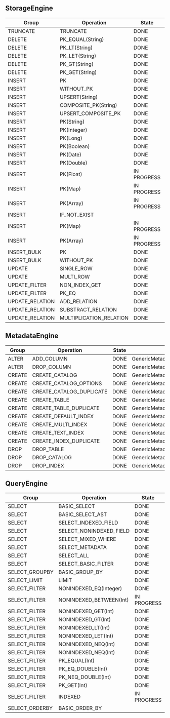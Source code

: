 StorageEngine
------------------

| Group   	 | Operation    	 | State     |  	Class.Method         		| Comments  |
| -------- 	 | -------------	 | --------  | -----------------------------   		| --------- |
| TRUNCATE  	 |  TRUNCATE	         |   DONE    | GenericTruncateFT           		|           |
| DELETE   	 |  PK_EQUAL(String)	 |   DONE    | GenericDeleteFT     	       		|           |
| DELETE   	 |  PK_LT(String)	 |   DONE    | GenericDeleteFT     	      		|           |
| DELETE   	 |  PK_LET(String)	 |   DONE    | GenericDeleteFT     	       		|           |
| DELETE   	 |  PK_GT(String)	 |   DONE    | GenericDeleteFT     	      		|           |
| DELETE   	 |  PK_GET(String)	 |   DONE    | GenericDeleteFT     	      		|           |		
| INSERT   	 |  PK		         |   DONE    | GenericSimpleInsertFT          		|           |
| INSERT   	 |  WITHOUT_PK	         |   DONE    | GenericSimpleInsertFT.testSimpleInsertWithoutPK|     |
| INSERT   	 |  UPSERT(String)	 |   DONE    | GenericSimpleInsertFT.testInsertSamePK	|           |
| INSERT   	 |  COMPOSITE_PK(String) |   DONE    | GenericSimpleInsertFT.testInsertCompositePK|         |
| INSERT   	 |  UPSERT_COMPOSITE_PK  |   DONE    | GenericSimpleInsertFT.testInsertDuplicateCompositePK||
| INSERT   	 |  PK(String)	         |   DONE    | GenericSimpleInsertFT           		|           |
| INSERT   	 |  PK(Integer)	         |   DONE    | GenericSimpleInsertFT           		|           |
| INSERT   	 |  PK(Long)	         |   DONE    | GenericSimpleInsertFT           		|           |
| INSERT   	 |  PK(Boolean)	         |   DONE    | GenericSimpleInsertFT           		|           |
| INSERT   	 |  PK(Date)	         |   DONE    | GenericSimpleInsertFT           		|           |
| INSERT   	 |  PK(Double)	         |   DONE    | GenericSimpleInsertFT           		|           |
| INSERT   	 |  PK(Float)	         |IN PROGRESS| 			           		|           |
| INSERT   	 |  PK(Map)	         |IN PROGRESS| 			          		|           |
| INSERT   	 |  PK(Array)	         |IN PROGRESS| 			           		|           |
| INSERT   	 |  IF_NOT_EXIST         |           | 			           		|           |
| INSERT   	 |  PK(Map)	         |IN PROGRESS| 			           		|           |
| INSERT   	 |  PK(Array)	         |IN PROGRESS| 			           		|           |
| INSERT_BULK 	 |  PK	   	         |   DONE    | 			           		|           |
| INSERT_BULK  	 |  WITHOUT_PK	         |   DONE    | GenericBulkInsertFT           		|           |
| UPDATE   	 |  SINGLE_ROW		 |   DONE    | GenericSimpleUpdateFT.updateGenericsFieldsFT|        |
| UPDATE   	 |  MULTI_ROW		 |   DONE    | GenericSimpleUpdateFT.multiUpdateGenericsFieldsFT|   |
| UPDATE_FILTER  |  NON_INDEX_GET 	 |   DONE    | GenericSimpleUpdateWithFiltersFT		|           |
| UPDATE_FILTER  |  PK_EQ		 |   DONE    | GenericSimpleUpdateWithFiltersFT         |           |
| UPDATE_RELATION|  ADD_RELATION	 |   DONE    | GenericAggregationUpdateFT   	        |           |
| UPDATE_RELATION|  SUBSTRACT_RELATION	 |   DONE    | GenericAggregationUpdateFT               |           |
| UPDATE_RELATION|MULTIPLICATION_RELATION|   DONE    | GenericAggregationUpdateFT               |           |

MetadataEngine
------------------

| Group   	 | Operation    	 | State     |  	Class.Method         		| Comments  |
| -------- 	 | -------------	 | --------  | -----------------------------   		| --------- |
| ALTER   	 |  ADD_COLUMN		 |   DONE    | GenericMetadataAlterFT     	       	|           |
| ALTER   	 |  DROP_COLUMN		 |   DONE    | GenericMetadataAlterFT     	       	|           |
| CREATE	 |  CREATE_CATALOG	 |   DONE    | GenericMetadataCreateFT     	       	|           |
| CREATE	 |CREATE_CATALOG_OPTIONS |   DONE    | GenericMetadataCreateFT     	       	|           |
| CREATE	 |CREATE_CATALOG_DUPLICATE|   DONE   | GenericMetadataCreateFT.createCatalogExceptionCreateTwoCatalogTest|    |
| CREATE	 |CREATE_TABLE		 |   DONE    | GenericMetadataCreateFT     	       	|           |
| CREATE	 |CREATE_TABLE_DUPLICATE |   DONE    | GenericMetadataCreateFT.createTableWithoutTableTest| |
| CREATE	 |  CREATE_DEFAULT_INDEX |   DONE    | GenericMetadataIndexFT     	       	|           |
| CREATE	 |  CREATE_MULTI_INDEX   |   DONE    | GenericMetadataIndexFT     	       	|           |
| CREATE	 |  CREATE_TEXT_INDEX    |   DONE    | GenericMetadataIndexFT     	       	|           |
| CREATE	 | CREATE_INDEX_DUPLICATE|   DONE    | GenericMetadataIndexFT     	       	|           |
| DROP		 |  DROP_TABLE 		 |   DONE    | GenericMetadataDropFT     	       	|           |
| DROP		 |  DROP_CATALOG	 |   DONE    | GenericMetadataDropFT     	       	|           |
| DROP		 |  DROP_INDEX		 |   DONE    | GenericMetadataIndexFT     	       	|           |


QueryEngine
----------------

| Group   	 | Operation    	 | State     |  	Class.Method         		| Comments  |
| -------- 	 | -------------	 | --------  | -----------------------------   		| --------- |
|  SELECT        | BASIC_SELECT	 	 |   DONE    | ExampleWorkflowsFT     	         	|           |
|  SELECT        | BASIC_SELECT_AST	 |   DONE    | ExampleWorkflowsFT     	         	|           |
|  SELECT        | SELECT_INDEXED_FIELD  |   DONE    | ExampleWorkflowsFT     	         	|           |
|  SELECT        |SELECT_NONINDEXED_FIELD|   DONE    | ExampleWorkflowsFT     	         	|           |
|  SELECT        |SELECT_MIXED_WHERE	 |   DONE    | ExampleWorkflowsFT     	         	|           |
|  SELECT        | SELECT_METADATA	 |   DONE    | GenericQueryFT     	         	|           |
|  SELECT        | SELECT_ALL		 |   DONE    | GenericQueryFT     	         	|           |
|  SELECT        | SELECT_BASIC_FILTER	 |   DONE    | GenericQueryProjectFT     	        |           |
|  SELECT_GROUPBY| BASIC_GROUP_BY	 |   DONE    | GenericGroupByFT     	         	|           |
|  SELECT_LIMIT  | LIMIT		 |   DONE    | GenericLimitFT     	         	|           |
|  SELECT_FILTER | NONINDEXED_EQ(Integer)|   DONE    | GenericNotIndexedQueryIntegerFilterFT    |           |
|  SELECT_FILTER |NONINDEXED_BETWEEN(Int)|IN PROGRESS| GenericNotIndexedQueryIntegerFilterFT    |           |
|  SELECT_FILTER | NONINDEXED_GET(Int)   |   DONE    | GenericNotIndexedQueryIntegerFilterFT    |           |
|  SELECT_FILTER | NONINDEXED_GT(Int)    |   DONE    | GenericNotIndexedQueryIntegerFilterFT    |           |
|  SELECT_FILTER | NONINDEXED_LT(Int)    |   DONE    | GenericNotIndexedQueryIntegerFilterFT    |           |
|  SELECT_FILTER | NONINDEXED_LET(Int)   |   DONE    | GenericNotIndexedQueryIntegerFilterFT    |           |
|  SELECT_FILTER | NONINDEXED_NEQ(Int)   |   DONE    | GenericNotIndexedQueryIntegerFilterFT    |           |
|  SELECT_FILTER | NONINDEXED_NEQ(Int)   |   DONE    | GenericNotIndexedQueryIntegerFilterFT    |           |
|  SELECT_FILTER | PK_EQUAL(Int)	 |   DONE    | GenericPKQueryIntegerFilterFT    	|           |
|  SELECT_FILTER | PK_EQ_DOUBLE(Int)     |   DONE    | GenericPKQueryIntegerFilterFT   		|           |
|  SELECT_FILTER | PK_NEQ_DOUBLE(Int)    |   DONE    | GenericPKQueryIntegerFilterFT    	|           |
|  SELECT_FILTER | PK_GET(Int)    	 |   DONE    | GenericPKQueryIntegerFilterFT    	|           |
|  SELECT_FILTER | INDEXED		 |IN PROGRESS| GenericNotIndexedQueryStringFilterFT     |           |
|  SELECT_ORDERBY| BASIC_ORDER_BY	 |	     | GenericOrderByFT			        |           |

